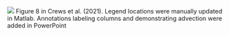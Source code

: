 ![](https://github.com/lauracrews/meltwaterAdvection/blob/main/docs/fig8/observed_modeled_mixedLayerProperties.png)
Figure 8 in Crews et al. (2021). Legend locations were manually updated in Matlab. Annotations labeling columns and demonstrating advection were added in PowerPoint
